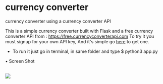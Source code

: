 # currency converter
 currency converter using a currency converter API


This is a simple currency converter built with Flask and a free currency converter API from : https://free.currencyconverterapi.com
To try it you must signup for your own API key, 
And it's simple go <a href="https://free.currencyconverterapi.com/free-api-key">here</a> to get one.

* To run it just go in terminal, in same folder and type
$ python3 app.py

• Screen Shot

<br>
<img src="https://github.com/r-e-d-ant/currency-converter/blob/main/Screen%20Shot%202021-02-23%20at%2011.26.50%20PM.png"/>
<br>
